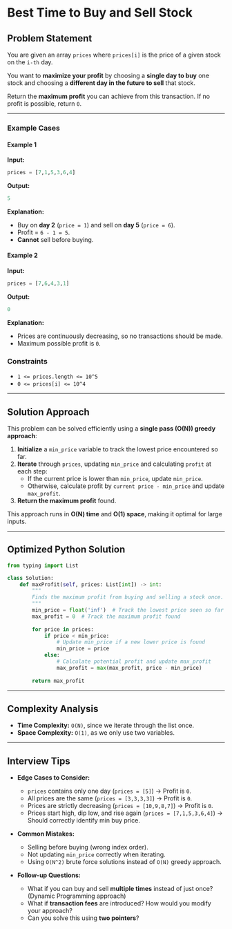 # Best Time to Buy and Sell Stock

## Problem Statement
You are given an array `prices` where `prices[i]` is the price of a given stock on the `i-th` day.

You want to **maximize your profit** by choosing a **single day to buy** one stock and choosing a **different day in the future to sell** that stock.

Return the **maximum profit** you can achieve from this transaction. If no profit is possible, return `0`.

---

### Example Cases
#### Example 1
**Input:**
```python
prices = [7,1,5,3,6,4]
```
**Output:**
```python
5
```
**Explanation:**
- Buy on **day 2** (`price = 1`) and sell on **day 5** (`price = 6`).
- Profit = `6 - 1 = 5`.
- **Cannot** sell before buying.

#### Example 2
**Input:**
```python
prices = [7,6,4,3,1]
```
**Output:**
```python
0
```
**Explanation:**
- Prices are continuously decreasing, so no transactions should be made.
- Maximum possible profit is `0`.

### Constraints
- `1 <= prices.length <= 10^5`
- `0 <= prices[i] <= 10^4`

---

## Solution Approach
This problem can be solved efficiently using a **single pass (O(N)) greedy approach**:

1. **Initialize** a `min_price` variable to track the lowest price encountered so far.
2. **Iterate** through `prices`, updating `min_price` and calculating `profit` at each step:
   - If the current price is lower than `min_price`, update `min_price`.
   - Otherwise, calculate profit by `current price - min_price` and update `max_profit`.
3. **Return the maximum profit** found.

This approach runs in **O(N) time** and **O(1) space**, making it optimal for large inputs.

---

## Optimized Python Solution
```python
from typing import List

class Solution:
    def maxProfit(self, prices: List[int]) -> int:
        """
        Finds the maximum profit from buying and selling a stock once.
        """
        min_price = float('inf')  # Track the lowest price seen so far
        max_profit = 0  # Track the maximum profit found
        
        for price in prices:
            if price < min_price:
                # Update min_price if a new lower price is found
                min_price = price
            else:
                # Calculate potential profit and update max_profit
                max_profit = max(max_profit, price - min_price)
        
        return max_profit
```

---

## Complexity Analysis
- **Time Complexity:** `O(N)`, since we iterate through the list once.
- **Space Complexity:** `O(1)`, as we only use two variables.

---

## Interview Tips
- **Edge Cases to Consider:**
  - `prices` contains only one day (`prices = [5]`) → Profit is `0`.
  - All prices are the same (`prices = [3,3,3,3]`) → Profit is `0`.
  - Prices are strictly decreasing (`prices = [10,9,8,7]`) → Profit is `0`.
  - Prices start high, dip low, and rise again (`prices = [7,1,5,3,6,4]`) → Should correctly identify min buy price.

- **Common Mistakes:**
  - Selling before buying (wrong index order).
  - Not updating `min_price` correctly when iterating.
  - Using `O(N^2)` brute force solutions instead of `O(N)` greedy approach.

- **Follow-up Questions:**
  - What if you can buy and sell **multiple times** instead of just once? (Dynamic Programming approach)
  - What if **transaction fees** are introduced? How would you modify your approach?
  - Can you solve this using **two pointers**?
